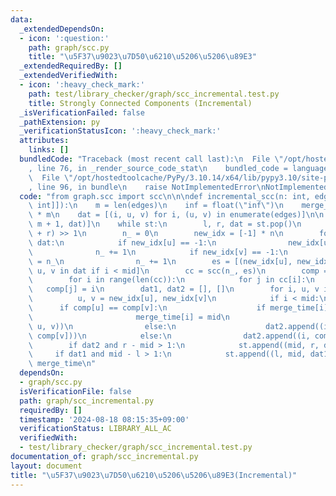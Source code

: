 ```yaml
---
data:
  _extendedDependsOn:
  - icon: ':question:'
    path: graph/scc.py
    title: "\u5F37\u9023\u7D50\u6210\u5206\u5206\u89E3"
  _extendedRequiredBy: []
  _extendedVerifiedWith:
  - icon: ':heavy_check_mark:'
    path: test/library_checker/graph/scc_incremental.test.py
    title: Strongly Connected Components (Incremental)
  _isVerificationFailed: false
  _pathExtension: py
  _verificationStatusIcon: ':heavy_check_mark:'
  attributes:
    links: []
  bundledCode: "Traceback (most recent call last):\n  File \"/opt/hostedtoolcache/PyPy/3.10.14/x64/lib/pypy3.10/site-packages/onlinejudge_verify/documentation/build.py\"\
    , line 76, in _render_source_code_stat\n    bundled_code = language.bundle(\n\
    \  File \"/opt/hostedtoolcache/PyPy/3.10.14/x64/lib/pypy3.10/site-packages/onlinejudge_verify/languages/python.py\"\
    , line 96, in bundle\n    raise NotImplementedError\nNotImplementedError\n"
  code: "from graph.scc import scc\n\n\ndef incremental_scc(n: int, edges: list[tuple[int,\
    \ int]]):\n    m = len(edges)\n    inf = float(\"inf\")\n    merge_time = [inf]\
    \ * m\n    dat = [(i, u, v) for i, (u, v) in enumerate(edges)]\n\n    st = [(0,\
    \ m + 1, dat)]\n    while st:\n        l, r, dat = st.pop()\n        mid = (l\
    \ + r) >> 1\n        n_ = 0\n        new_idx = [-1] * n\n        for _, u, v in\
    \ dat:\n            if new_idx[u] == -1:\n                new_idx[u] = n_\n  \
    \              n_ += 1\n            if new_idx[v] == -1:\n                new_idx[v]\
    \ = n_\n                n_ += 1\n        es = [(new_idx[u], new_idx[v]) for i,\
    \ u, v in dat if i < mid]\n        cc = scc(n_, es)\n        comp = [0] * n_\n\
    \        for i in range(len(cc)):\n            for j in cc[i]:\n             \
    \   comp[j] = i\n        dat1, dat2 = [], []\n        for i, u, v in dat:\n  \
    \          u, v = new_idx[u], new_idx[v]\n            if i < mid:\n          \
    \      if comp[u] == comp[v]:\n                    if merge_time[i] > mid:\n \
    \                       merge_time[i] = mid\n                        dat1.append((i,\
    \ u, v))\n                else:\n                    dat2.append((i, comp[u],\
    \ comp[v]))\n            else:\n                dat2.append((i, comp[u], comp[v]))\n\
    \        if dat2 and r - mid > 1:\n            st.append((mid, r, dat2))\n   \
    \     if dat1 and mid - l > 1:\n            st.append((l, mid, dat1))\n    return\
    \ merge_time\n"
  dependsOn:
  - graph/scc.py
  isVerificationFile: false
  path: graph/scc_incremental.py
  requiredBy: []
  timestamp: '2024-08-18 08:15:35+09:00'
  verificationStatus: LIBRARY_ALL_AC
  verifiedWith:
  - test/library_checker/graph/scc_incremental.test.py
documentation_of: graph/scc_incremental.py
layout: document
title: "\u5F37\u9023\u7D50\u6210\u5206\u5206\u89E3(Incremental)"
---
```

